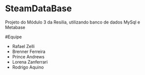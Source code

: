 # SteamDataBase
Projeto do Módulo 3 da Resilia, utilizando banco de dados MySql e Metabase

#Equipe
 - Rafael Zelli
 - Brenner Ferreira
 - Prince Andrews
 - Lorena Zanferrari
 - Rodrigo Aquino
